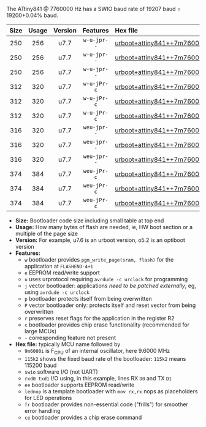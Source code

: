 The ATtiny841 @ 7760000 Hz has a SWIO baud rate of 19207 baud = 19200+0.04% baud.

|Size|Usage|Version|Features|Hex file|
|:-:|:-:|:-:|:-:|:--|
|250|256|u7.7|`w-u-jpr--`|[urboot+attiny841++7m7600i+++19k2_swio_rxa2_txa1_lednop.hex](https://raw.githubusercontent.com/stefanrueger/urboot.hex/main/mcus/attiny841/internal_oscillator/fint++7m7600_Hz/br+++19k2_bps/urboot+attiny841++7m7600i+++19k2_swio_rxa2_txa1_lednop.hex)|
|250|256|u7.7|`w-u-jpr--`|[urboot+attiny841++7m7600i+++19k2_swio_rxa4_txa5_lednop.hex](https://raw.githubusercontent.com/stefanrueger/urboot.hex/main/mcus/attiny841/internal_oscillator/fint++7m7600_Hz/br+++19k2_bps/urboot+attiny841++7m7600i+++19k2_swio_rxa4_txa5_lednop.hex)|
|250|256|u7.7|`w-u-jpr--`|[urboot+attiny841++7m7600i+++19k2_swio_rxb2_txa7_lednop.hex](https://raw.githubusercontent.com/stefanrueger/urboot.hex/main/mcus/attiny841/internal_oscillator/fint++7m7600_Hz/br+++19k2_bps/urboot+attiny841++7m7600i+++19k2_swio_rxb2_txa7_lednop.hex)|
|312|320|u7.7|`w-u-jPr-c`|[urboot+attiny841++7m7600i+++19k2_swio_rxa2_txa1_lednop_fr_ce.hex](https://raw.githubusercontent.com/stefanrueger/urboot.hex/main/mcus/attiny841/internal_oscillator/fint++7m7600_Hz/br+++19k2_bps/urboot+attiny841++7m7600i+++19k2_swio_rxa2_txa1_lednop_fr_ce.hex)|
|312|320|u7.7|`w-u-jPr-c`|[urboot+attiny841++7m7600i+++19k2_swio_rxa4_txa5_lednop_fr_ce.hex](https://raw.githubusercontent.com/stefanrueger/urboot.hex/main/mcus/attiny841/internal_oscillator/fint++7m7600_Hz/br+++19k2_bps/urboot+attiny841++7m7600i+++19k2_swio_rxa4_txa5_lednop_fr_ce.hex)|
|312|320|u7.7|`w-u-jPr-c`|[urboot+attiny841++7m7600i+++19k2_swio_rxb2_txa7_lednop_fr_ce.hex](https://raw.githubusercontent.com/stefanrueger/urboot.hex/main/mcus/attiny841/internal_oscillator/fint++7m7600_Hz/br+++19k2_bps/urboot+attiny841++7m7600i+++19k2_swio_rxb2_txa7_lednop_fr_ce.hex)|
|316|320|u7.7|`weu-jpr--`|[urboot+attiny841++7m7600i+++19k2_swio_rxa2_txa1_ee_lednop.hex](https://raw.githubusercontent.com/stefanrueger/urboot.hex/main/mcus/attiny841/internal_oscillator/fint++7m7600_Hz/br+++19k2_bps/urboot+attiny841++7m7600i+++19k2_swio_rxa2_txa1_ee_lednop.hex)|
|316|320|u7.7|`weu-jpr--`|[urboot+attiny841++7m7600i+++19k2_swio_rxa4_txa5_ee_lednop.hex](https://raw.githubusercontent.com/stefanrueger/urboot.hex/main/mcus/attiny841/internal_oscillator/fint++7m7600_Hz/br+++19k2_bps/urboot+attiny841++7m7600i+++19k2_swio_rxa4_txa5_ee_lednop.hex)|
|316|320|u7.7|`weu-jpr--`|[urboot+attiny841++7m7600i+++19k2_swio_rxb2_txa7_ee_lednop.hex](https://raw.githubusercontent.com/stefanrueger/urboot.hex/main/mcus/attiny841/internal_oscillator/fint++7m7600_Hz/br+++19k2_bps/urboot+attiny841++7m7600i+++19k2_swio_rxb2_txa7_ee_lednop.hex)|
|374|384|u7.7|`weu-jPr-c`|[urboot+attiny841++7m7600i+++19k2_swio_rxa2_txa1_ee_lednop_fr_ce.hex](https://raw.githubusercontent.com/stefanrueger/urboot.hex/main/mcus/attiny841/internal_oscillator/fint++7m7600_Hz/br+++19k2_bps/urboot+attiny841++7m7600i+++19k2_swio_rxa2_txa1_ee_lednop_fr_ce.hex)|
|374|384|u7.7|`weu-jPr-c`|[urboot+attiny841++7m7600i+++19k2_swio_rxa4_txa5_ee_lednop_fr_ce.hex](https://raw.githubusercontent.com/stefanrueger/urboot.hex/main/mcus/attiny841/internal_oscillator/fint++7m7600_Hz/br+++19k2_bps/urboot+attiny841++7m7600i+++19k2_swio_rxa4_txa5_ee_lednop_fr_ce.hex)|
|374|384|u7.7|`weu-jPr-c`|[urboot+attiny841++7m7600i+++19k2_swio_rxb2_txa7_ee_lednop_fr_ce.hex](https://raw.githubusercontent.com/stefanrueger/urboot.hex/main/mcus/attiny841/internal_oscillator/fint++7m7600_Hz/br+++19k2_bps/urboot+attiny841++7m7600i+++19k2_swio_rxb2_txa7_ee_lednop_fr_ce.hex)|

- **Size:** Bootloader code size including small table at top end
- **Usage:** How many bytes of flash are needed, ie, HW boot section or a multiple of the page size
- **Version:** For example, u7.6 is an urboot version, o5.2 is an optiboot version
- **Features:**
  + `w` bootloader provides `pgm_write_page(sram, flash)` for the application at `FLASHEND-4+1`
  + `e` EEPROM read/write support
  + `u` uses urprotocol requiring `avrdude -c urclock` for programming
  + `j` vector bootloader: applications *need to be patched externally*, eg, using `avrdude -c urclock`
  + `p` bootloader protects itself from being overwritten
  + `P` vector bootloader only: protects itself and reset vector from being overwritten
  + `r` preserves reset flags for the application in the register R2
  + `c` bootloader provides chip erase functionality (recommended for large MCUs)
  + `-` corresponding feature not present
- **Hex file:** typically MCU name followed by
  + `9m6000i` is F<sub>CPU</sub> of an internal oscillator, here 9.6000 MHz
  + `115k2` shows the fixed baud rate of the bootloader: `115k2` means 115200 baud
  + `swio` software I/O (not UART)
  + `rxd0 txd1` I/O using, in this example, lines RX `D0` and TX `D1`
  + `ee` bootloader supports EEPROM read/write
  + `lednop` is a template bootloader with `mov rx,rx` nops as placeholders for LED operations
  + `fr` bootloader provides non-essential code ("frills") for smoother error handling
  + `ce` bootloader provides a chip erase command
